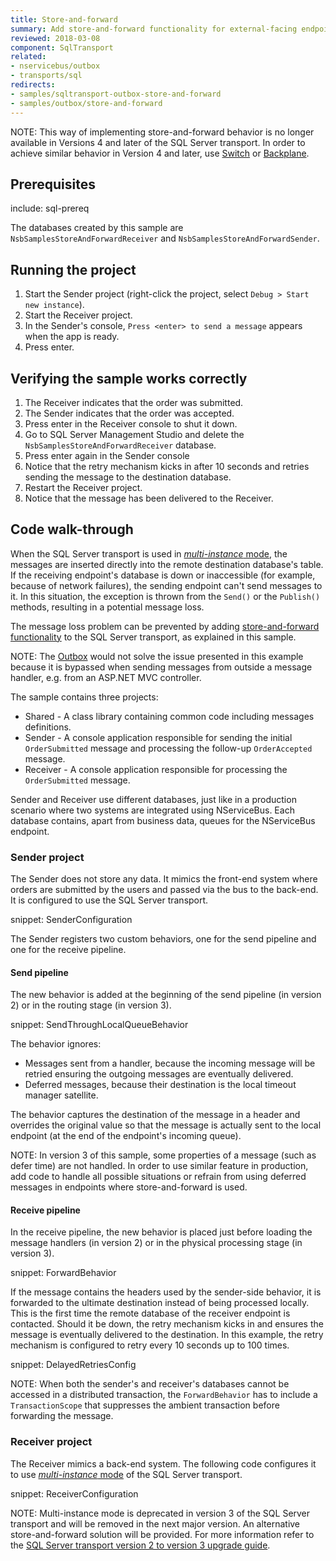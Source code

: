 ```yaml
---
title: Store-and-forward
summary: Add store-and-forward functionality for external-facing endpoints.
reviewed: 2018-03-08
component: SqlTransport
related:
- nservicebus/outbox
- transports/sql
redirects:
- samples/sqltransport-outbox-store-and-forward
- samples/outbox/store-and-forward
---
```


NOTE: This way of implementing store-and-forward behavior is no longer available in Versions 4 and later of the SQL Server transport. In order to achieve similar behavior in Version 4 and later, use [Switch](/samples/router/sql-switch) or [Backplane](/samples/router/backplane).

## Prerequisites

include: sql-prereq

The databases created by this sample are `NsbSamplesStoreAndForwardReceiver` and `NsbSamplesStoreAndForwardSender`.


## Running the project

 1. Start the Sender project (right-click the project, select `Debug > Start new instance`).
 1. Start the Receiver project.
 1. In the Sender's console, `Press <enter> to send a message` appears when the app is ready.
 1. Press enter.


## Verifying the sample works correctly

 1. The Receiver indicates that the order was submitted.
 1. The Sender indicates that the order was accepted.
 1. Press enter in the Receiver console to shut it down.
 1. Go to SQL Server Management Studio and delete the `NsbSamplesStoreAndForwardReceiver` database.
 1. Press enter again in the Sender console
 1. Notice that the retry mechanism kicks in after 10 seconds and retries sending the message to the destination database.
 1. Restart the Receiver project.
 1. Notice that the message has been delivered to the Receiver.


## Code walk-through

When the SQL Server transport is used in [*multi-instance* mode](/transports/sql/deployment-options.md?version=SqlTransport_3#multi-instance.md), the messages are inserted directly into the remote destination database's table. If the receiving endpoint's database is down or inaccessible (for example, because of network failures), the sending endpoint can't send messages to it. In this situation, the exception is thrown from the `Send()` or the `Publish()` methods, resulting in a potential message loss.

The message loss problem can be prevented by adding [store-and-forward functionality](/nservicebus/architecture/principles.md#messaging-versus-rpc-store-and-forward-messaging) to the SQL Server transport, as explained in this sample.

NOTE: The [Outbox](/nservicebus/outbox/) would not solve the issue presented in this example because it is bypassed when sending messages from outside a message handler, e.g. from an ASP.NET MVC controller.

The sample contains three projects:

 * Shared - A class library containing common code including messages definitions.
 * Sender - A console application responsible for sending the initial `OrderSubmitted` message and processing the follow-up `OrderAccepted` message.
 * Receiver - A console application responsible for processing the `OrderSubmitted` message.

Sender and Receiver use different databases, just like in a production scenario where two systems are integrated using NServiceBus. Each database contains, apart from business data, queues for the NServiceBus endpoint.


### Sender project

The Sender does not store any data. It mimics the front-end system where orders are submitted by the users and passed via the bus to the back-end. It is configured to use the  SQL Server transport.

snippet: SenderConfiguration

The Sender registers two custom behaviors, one for the send pipeline and one for the receive pipeline.


#### Send pipeline

The new behavior is added at the beginning of the send pipeline (in version 2) or in the routing stage (in version 3).

snippet: SendThroughLocalQueueBehavior

The behavior ignores:

 * Messages sent from a handler, because the incoming message will be retried ensuring the outgoing messages are eventually delivered.
 * Deferred messages, because their destination is the local timeout manager satellite.

The behavior captures the destination of the message in a header and overrides the original value so that the message is actually sent to the local endpoint (at the end of the endpoint's incoming queue).

NOTE: In version 3 of this sample, some properties of a message (such as defer time) are not handled. In order to use similar feature in production, add code to handle all possible situations or refrain from using deferred messages in endpoints where store-and-forward is used.


#### Receive pipeline

In the receive pipeline, the new behavior is placed just before loading the message handlers (in version 2) or in the physical processing stage (in version 3).

snippet: ForwardBehavior

If the message contains the headers used by the sender-side behavior, it is forwarded to the ultimate destination instead of being processed locally. This is the first time the remote database of the receiver endpoint is contacted. Should it be down, the retry mechanism kicks in and ensures the message is eventually delivered to the destination. In this example, the retry mechanism is configured to retry every 10 seconds up to 100 times.

snippet: DelayedRetriesConfig

NOTE: When both the sender's and receiver's databases cannot be accessed in a distributed transaction, the `ForwardBehavior` has to include a `TransactionScope` that suppresses the ambient transaction before forwarding the message.


### Receiver project

The Receiver mimics a back-end system. The following code configures it to use [*multi-instance* mode](/transports/sql/deployment-options.md?version=SqlTransport_3#multi-instance.md) of the SQL Server transport.

snippet: ReceiverConfiguration

NOTE: Multi-instance mode is deprecated in version 3 of the SQL Server transport and will be removed in the next major version. An alternative store-and-forward solution will be provided. For more information refer to the [SQL Server transport version 2 to version 3 upgrade guide](/transports/upgrades/sqlserver-2to3.md#namespace-changes-multi-instance-support).
